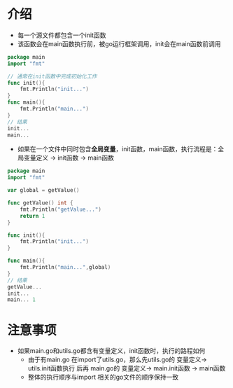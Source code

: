 # 介绍

- 每一个源文件都包含一个init函数
- 该函数会在main函数执行前，被go运行框架调用，init会在main函数前调用

```go
package main
import "fmt"

// 通常在init函数中完成初始化工作
func init(){
	fmt.Println("init...")
}
func main(){
	fmt.Println("main...")
}
// 结果
init...
main...
```

- 如果在一个文件中同时包含**全局变量**，init函数，main函数，执行流程是：全局变量定义 -> init函数 -> main函数

```go
package main
import "fmt"

var global = getValue()

func getValue() int {
	fmt.Println("getValue...")
	return 1
}

func init(){
	fmt.Println("init...")
}

func main(){
	fmt.Println("main...",global)
}
// 结果
getValue...
init...
main... 1
```



# 注意事项

- 如果main.go和utils.go都含有变量定义，init函数时，执行的路程如何
  - 由于有main.go 在import了utils.go，那么先utils.go的 变量定义-> utils.init函数执行 后再 main.go的 变量定义-> main.init函数 -> main函数
  - 整体的执行顺序与import 相关的go文件的顺序保持一致

